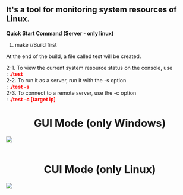 <h2>It's a tool for monitoring system resources of Linux.</h2>

<b>Quick Start Command (Server - only linux)</b>
1. make //Build first

At the end of the build, a file called test will be created.<br>

2-1. To view the current system resource status on the console, use<br>
: <b><font color="red">./test</font><br></b>
2-2. To run it as a server, run it with the -s option <br>
: <b><font color="red">./test -s</font><br></b>
2-3. To connect to a remote server, use the -c option <br>
: <b><font color="red">./test -c [target ip]</font><br></b>
  
<center><b><h1>GUI Mode (only Windows)</h1></b></center>
<img src="https://github.com/Choi-Young-Hoon/SimpleBoard/blob/master/DashBoard.gif.gif"/>
<br><br>
<center><b><h1>CUI Mode (only Linux)</h1></b></center>
<img src="https://github.com/Choi-Young-Hoon/SimpleBoard/blob/master/DashBoardCUI.gif"/>
<br>

